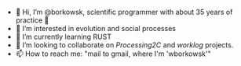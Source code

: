 - 👋 Hi, I’m @borkowsk, scientific programmer with about 35 years of practice  🦖
- 👀 I’m interested in evolution and social processes
- 🌱 I’m currently learning RUST 
- 💞️ I’m looking to collaborate on _Processing2C_ and _worklog_ projects.
- 📫 How to reach me: "mail to gmail, where I'm 'wborkowsk'" 

<!---
borkowsk/borkowsk is a ✨ special ✨ repository because its `README.md` (this file) appears on your GitHub profile.
You can click the Preview link to take a look at your changes.
--->
